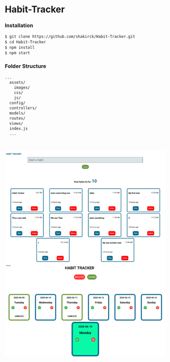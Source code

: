 # Habit-Tracker

 
### Installation


```sh
$ git clone https://github.com/shakirck/Habit-Tracker.git
$ cd Habit-Tracker
$ npm install 
$ npm start
```


### Folder Structure

```
...
  assets/
    images/
    css/
    js/
  config/
  controllers/
  models/
  routes/
  views/
  index.js
  ...
  


```
![Screenshot](https://github.com/shakirck/Habit-Tracker/blob/master/assets/images/Screenshot_2020-06-15%20Home.png)
![Screenshot](https://github.com/shakirck/Habit-Tracker/blob/master/assets/images/habit-tracker.png)
 
